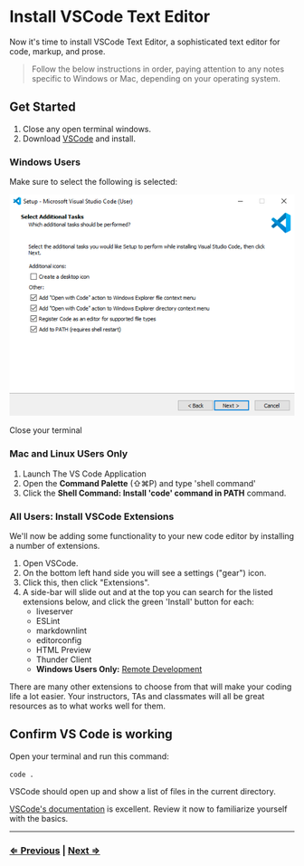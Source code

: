 # Install VSCode Text Editor

Now it's time to install VSCode Text Editor, a sophisticated text editor for code, markup, and prose.

> Follow the below instructions in order, paying attention to any notes specific to Windows or Mac, depending on your operating system.

## Get Started

1. Close any open terminal windows.
1. Download [VSCode](https://code.visualstudio.com/download) and install.

### Windows Users

Make sure to select the following is selected:

![VSCode](vscode.png)

Close your terminal

### Mac and Linux USers Only

1. Launch The VS Code Application  
1. Open the **Command Palette** (⇧⌘P) and type 'shell command'
1. Click the **Shell Command: Install 'code' command in PATH** command.

### All Users: Install VSCode Extensions

We'll now be adding some functionality to your new code editor by installing a number of extensions. 

1. Open VSCode. 
1. On the bottom left hand side you will see a settings ("gear") icon. 
1. Click this, then click "Extensions".
1.  A side-bar will slide out and at the top you can search for the listed extensions below, and click the green 'Install' button for each:
    - liveserver
    - ESLint
    - markdownlint
    - editorconfig
    - HTML Preview
    - Thunder Client
    - **Windows Users Only:** [Remote Development](https://marketplace.visualstudio.com/items?itemName=ms-vscode-remote.vscode-remote-extensionpack)

There are many other extensions to choose from that will make your coding life a lot easier. Your instructors, TAs and classmates will all be great resources as to what works well for them.

## Confirm VS Code is working

Open your terminal and run this command:

`code .`

VSCode should open up and show a list of files in the current directory.


[VSCode's documentation](https://code.visualstudio.com/docs) is excellent. Review it now to familiarize yourself with the basics.

---

### [⇐ Previous](./9-eslint.md) | [Next ⇒](./11-verify.md)
